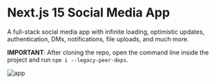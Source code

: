 # Next.js 15 Social Media App

A full-stack social media app with infinite loading, optimistic updates, authentication, DMs, notifications, file uploads, and much more.

**IMPORTANT**: After cloning the repo, open the command line inside the project and run `npm i --legacy-peer-deps`.

![app](https://github.com/user-attachments/assets/686b37e4-3d16-4bc4-a7f2-9d152c3addf5)
